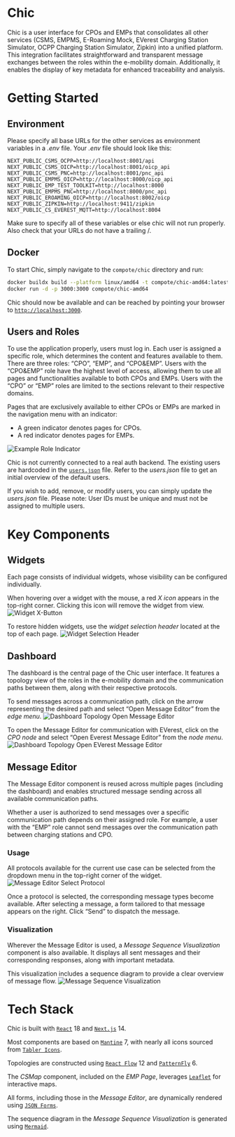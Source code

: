 # Chic

Chic is a user interface for CPOs and EMPs that consolidates all other services (CSMS, EMPMS, E-Roaming Mock, EVerest Charging Station Simulator, OCPP Charging Station Simulator, Zipkin) into a unified platform. This integration facilitates straightforward and transparent message exchanges between the roles within the e-mobility domain. Additionally, it enables the display of key metadata for enhanced traceability and analysis.

# Getting Started

## Environment

Please specify all base URLs for the other services as environment variables in a _.env_ file. Your _.env_ file should look like this:

```
NEXT_PUBLIC_CSMS_OCPP=http://localhost:8001/api
NEXT_PUBLIC_CSMS_OICP=http://localhost:8001/oicp_api
NEXT_PUBLIC_CSMS_PNC=http://localhost:8001/pnc_api
NEXT_PUBLIC_EMPMS_OICP=http://localhost:8000/oicp_api
NEXT_PUBLIC_EMP_TEST_TOOLKIT=http://localhost:8000
NEXT_PUBLIC_EMPMS_PNC=http://localhost:8000/pnc_api
NEXT_PUBLIC_EROAMING_OICP=http://localhost:8002/oicp
NEXT_PUBLIC_ZIPKIN=http://localhost:9411/zipkin
NEXT_PUBLIC_CS_EVEREST_MQTT=http://localhost:8004
```

Make sure to specify all of these variables or else chic will not run properly.
Also check that your URLs do not have a trailing /.

## Docker

To start Chic, simply navigate to the `compote/chic` directory and run:

```bash
docker buildx build --platform linux/amd64 -t compote/chic-amd64:latest .
docker run -d -p 3000:3000 compote/chic-amd64
```

Chic should now be available and can be reached by pointing your browser to [`http://localhost:3000`](http://localhost:3000).

## Users and Roles

To use the application properly, users must log in. Each user is assigned a specific role, which determines the content and features available to them. There are three roles: “CPO”, “EMP”, and “CPO&EMP”.
Users with the “CPO&EMP” role have the highest level of access, allowing them to use all pages and functionalities available to both CPOs and EMPs. Users with the “CPO” or “EMP” roles are limited to the sections relevant to their respective domains.

Pages that are exclusively available to either CPOs or EMPs are marked in the navigation menu with an indicator:

- A green indicator denotes pages for CPOs.
- A red indicator denotes pages for EMPs.

![Example Role Indicator](/compote/chic/public/role-indicator.png)

Chic is not currently connected to a real auth backend. The existing users are hardcoded in the [`users.json`](/compote/chic/src/users.json) file.
Refer to the _users.json_ file to get an initial overview of the default users.

If you wish to add, remove, or modify users, you can simply update the _users.json_ file.
Please note: User IDs must be unique and must not be assigned to multiple users.

# Key Components

## Widgets

Each page consists of individual widgets, whose visibility can be configured individually.

When hovering over a widget with the mouse, a red _X icon_ appears in the top-right corner. Clicking this icon will remove the widget from view.
![Widget X-Button](/compote/chic/public/widget-x.png)

To restore hidden widgets, use the _widget selection header_ located at the top of each page.
![Widget Selection Header](/compote/chic/public/widget-selection-header.png)

## Dashboard

The dashboard is the central page of the Chic user interface. It features a topology view of the roles in the e-mobility domain and the communication paths between them, along with their respective protocols.

To send messages across a communication path, click on the arrow representing the desired path and select “Open Message Editor” from the _edge menu_.
![Dashboard Topology Open Message Editor](/compote/chic/public/topology1.png)

To open the Message Editor for communication with EVerest, click on the _CPO node_ and select “Open Everest Message Editor” from the _node menu_.
![Dashboard Topology Open EVerest Message Editor](/compote/chic/public/topology2.png)

## Message Editor

The Message Editor component is reused across multiple pages (including the dashboard) and enables structured message sending across all available communication paths.

Whether a user is authorized to send messages over a specific communication path depends on their assigned role.
For example, a user with the “EMP” role cannot send messages over the communication path between charging stations and CPO.

### Usage

All protocols available for the current use case can be selected from the dropdown menu in the top-right corner of the widget.
![Message Editor Select Protocol](/compote/chic/public/editor1.png)

Once a protocol is selected, the corresponding message types become available. After selecting a message, a form tailored to that message appears on the right.
Click “Send” to dispatch the message.

### Visualization

Wherever the Message Editor is used, a _Message Sequence Visualization_ component is also available. It displays all sent messages and their corresponding responses, along with important metadata.

This visualization includes a sequence diagram to provide a clear overview of message flow.
![Message Sequence Visualization](/compote/chic/public/editor2.png)

# Tech Stack

Chic is built with [`React`](https://react.dev) 18 and [`Next.js`](https://nextjs.org) 14.

Most components are based on [`Mantine`](https://mantine.dev) 7, with nearly all icons sourced from [`Tabler Icons`](https://tabler.io/icons).

Topologies are constructed using [`React Flow`](https://reactflow.dev) 12 and [`PatternFly`](https://www.patternfly.org) 6.

The _CSMap_ component, included on the _EMP Page_, leverages [`Leaflet`](https://leafletjs.com) for interactive maps.

All forms, including those in the _Message Editor_, are dynamically rendered using [`JSON Forms`](https://jsonforms.io).

The sequence diagram in the _Message Sequence Visualization_ is generated using [`Mermaid`](https://mermaid.js.org).
